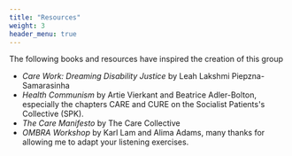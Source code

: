 ```yaml
---
title: "Resources"
weight: 3
header_menu: true
---
```


The following books and resources have inspired the creation of this group

* *Care Work: Dreaming Disability Justice* by Leah Lakshmi Piepzna-Samarasinha
* *Health Communism* by Artie Vierkant and Beatrice Adler-Bolton, especially the chapters CARE and CURE on the Socialist Patients's Collective (SPK).
* *The Care Manifesto* by The Care Collective
* *OMBRA Workshop* by Karl Lam and Alima Adams, many thanks for allowing me to adapt your listening exercises. 

